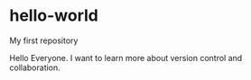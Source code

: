 # hello-world
My first repository

Hello Everyone.  I want to learn more about version control and collaboration.

